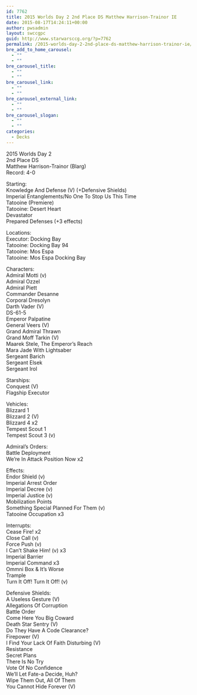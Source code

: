 ```yaml
---
id: 7762
title: 2015 Worlds Day 2 2nd Place DS Matthew Harrison-Trainor IE
date: 2015-08-17T14:24:11+00:00
author: pwsadmin
layout: swccgpc
guid: http://www.starwarsccg.org/?p=7762
permalink: /2015-worlds-day-2-2nd-place-ds-matthew-harrison-trainor-ie/
bre_add_to_home_carousel:
  - ""
  - ""
bre_carousel_title:
  - ""
  - ""
bre_carousel_link:
  - ""
  - ""
bre_carousel_external_link:
  - ""
  - ""
bre_carousel_slogan:
  - ""
  - ""
categories:
  - Decks
---
```

2015 Worlds Day 2  
2nd Place DS  
Matthew Harrison-Trainor (Blarg)  
Record: 4-0

Starting:  
Knowledge And Defense (V) (+Defensive Shields)  
Imperial Entanglements/No One To Stop Us This Time  
Tatooine (Premiere)  
Tatooine: Desert Heart  
Devastator  
Prepared Defenses (+3 effects)

Locations:  
Executor: Docking Bay  
Tatooine: Docking Bay 94  
Tatooine: Mos Espa  
Tatooine: Mos Espa Docking Bay

Characters:  
Admiral Motti (v)  
Admiral Ozzel  
Admiral Piett  
Commander Desanne  
Corporal Dresolyn  
Darth Vader (V)  
DS-61-5  
Emperor Palpatine  
General Veers (V)  
Grand Admiral Thrawn  
Grand Moff Tarkin (V)  
Maarek Stele, The Emperor&#8217;s Reach  
Mara Jade With Lightsaber  
Sergeant Barich  
Sergeant Elsek  
Sergeant Irol

Starships:  
Conquest (V)  
Flagship Executor

Vehicles:  
Blizzard 1  
Blizzard 2 (V)  
Blizzard 4 x2  
Tempest Scout 1  
Tempest Scout 3 (v)

Admiral&#8217;s Orders:  
Battle Deployment  
We&#8217;re In Attack Position Now x2

Effects:  
Endor Shield (v)  
Imperial Arrest Order  
Imperial Decree (v)  
Imperial Justice (v)  
Mobilization Points  
Something Special Planned For Them (v)  
Tatooine Occupation x3

Interrupts:  
Cease Fire! x2  
Close Call (v)  
Force Push (v)  
I Can&#8217;t Shake Him! (v) x3  
Imperial Barrier  
Imperial Command x3  
Ommni Box & It&#8217;s Worse  
Trample  
Turn It Off! Turn It Off! (v)

Defensive Shields:  
A Useless Gesture (V)  
Allegations Of Corruption  
Battle Order  
Come Here You Big Coward  
Death Star Sentry (V)  
Do They Have A Code Clearance?  
Firepower (V)  
I Find Your Lack Of Faith Disturbing (V)  
Resistance  
Secret Plans  
There Is No Try  
Vote Of No Confidence  
We&#8217;ll Let Fate-a Decide, Huh?  
Wipe Them Out, All Of Them  
You Cannot Hide Forever (V)